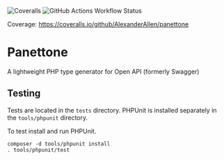 ![Coveralls](https://img.shields.io/coverallsCoverage/github/AlexanderAllen/panettone?style=flat&logo=coveralls&link=https%3A%2F%2Fcoveralls.io%2Fgithub%2FAlexanderAllen%2Fpanettone) ![GitHub Actions Workflow Status](https://img.shields.io/github/actions/workflow/status/AlexanderAllen/panettone/php.yml)

Coverage: https://coveralls.io/github/AlexanderAllen/panettone

# Panettone
A lightweight PHP type generator for Open API (formerly Swagger)

## Testing

Tests are located in the `tests` directory. PHPUnit is installed separately in the `tools/phpunit` directory.

To test install and run PHPUnit.

    composer -d tools/phpunit install
    . tools/phpunit/test
